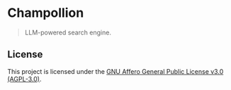 # Champollion

> LLM-powered search engine.

## License

This project is licensed under the [GNU Affero General Public License v3.0 (AGPL-3.0)](./README.md).
